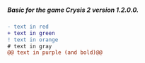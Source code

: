 ##### Basic for the game Crysis 2 version 1.2.0.0.
```diff
- text in red
+ text in green
! text in orange
# text in gray
@@ text in purple (and bold)@@
```
